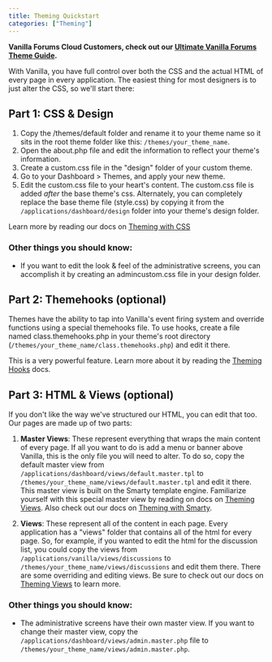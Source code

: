 ```yaml
---
title: Theming Quickstart
categories: ["Theming"]
---
```


**Vanilla Forums Cloud Customers, check out our [Ultimate Vanilla Forums Theme Guide](http://blog.vanillaforums.com/help/vanilla-forums-themes/).**

With Vanilla, you have full control over both the CSS and the actual HTML of every page in every application. The easiest thing for most designers is to just alter the CSS, so we'll start there:

## Part 1: CSS &amp; Design

1. Copy the /themes/default folder and rename it to your theme name so it sits in the root theme folder like this: `/themes/your_theme_name`.
2. Open the about.php file and edit the information to reflect your theme's information.
3. Create a custom.css file in the "design" folder of your custom theme.
4. Go to your Dashboard &gt; Themes, and apply your new theme.
5. Edit the custom.css file to your heart's content. The custom.css file is added *after* the base theme's css. Alternately, you can completely replace the base theme file (style.css) by copying it from the `/applications/dashboard/design` folder into your theme's design folder.

Learn more by reading our docs on [Theming with CSS](/theming/css)

### Other things you should know:

* If you want to edit the look &amp; feel of the administrative screens, you can accomplish it by creating an admincustom.css file in your design folder.

## Part 2: Themehooks (optional)

Themes have the ability to tap into Vanilla's event firing system and override functions using a special themehooks file. To use hooks, create a file named class.themehooks.php in your theme's root directory (`/themes/your_theme_name/class.themehooks.php`) and edit it there.

This is a very powerful feature. Learn more about it by reading the [Theming Hooks](/theming/hooks) docs.

## Part 3: HTML &amp; Views (optional)

If you don't like the way we've structured our HTML, you can edit that too. Our pages are made up of two parts:

1. **Master Views**: These represent everything that wraps the main content of every page. If all you want to do is add a menu or banner above Vanilla, this is the only file you will need to alter. To do so, copy the default master view from `/applications/dashboard/views/default.master.tpl` to `/themes/your_theme_name/views/default.master.tpl` and edit it there. This master view is built on the Smarty template engine. Familiarize yourself with this special master view by reading on docs on [Theming Views](/theming/views). Also check out our docs on [Theming with Smarty](/theming/smarty).

2. **Views**: These represent all of the content in each page. Every application has a "views" folder that contains all of the html for every page. So, for example, if you wanted to edit the html for the discussion list, you could copy the views from `/applications/vanilla/views/discussions` to `/themes/your_theme_name/views/discussions` and edit them there. There are some overriding and editing views. Be sure to check out our docs on [Theming Views](/theming/views) to learn more.

### Other things you should know:

* The administrative screens have their own master view. If you want to change their master view, copy the `/applications/dashboard/views/admin.master.php` file to `/themes/your_theme_name/views/admin.master.php`.

